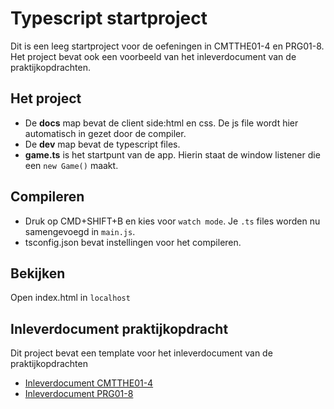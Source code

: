 # Typescript startproject

Dit is een leeg startproject voor de oefeningen in CMTTHE01-4 en PRG01-8. Het project bevat ook een voorbeeld van het inleverdocument van de praktijkopdrachten.

## Het project

- De **docs** map bevat de client side:html en css. De js file wordt hier automatisch in gezet door de compiler.
- De **dev** map bevat de typescript files.
- **game.ts** is het startpunt van de app. Hierin staat de window listener die een `new Game()` maakt.

## Compileren
- Druk op CMD+SHIFT+B en kies voor `watch mode`. Je `.ts` files worden nu samengevoegd in `main.js`.
- tsconfig.json bevat instellingen voor het compileren.

## Bekijken
Open index.html in `localhost`

## Inleverdocument praktijkopdracht
Dit project bevat een template voor het inleverdocument van de praktijkopdrachten

- [Inleverdocument CMTTHE01-4](inleverdocument_cmt4.md)
- [Inleverdocument PRG01-8](inleverdocument_prg8.md)